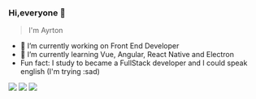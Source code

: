 ### Hi,everyone 👋
> I'm Ayrton

- 🔭 I’m currently working on Front End Developer
- 🌱 I’m currently learning Vue, Angular, React Native and Electron
- Fun fact: I study to became a FullStack developer and I could speak english (I'm trying :sad)

<!-- <div align="center">
  <a href="https://github.com/AyrtonDev">
  <img height="160em" src="https://github-readme-stats.vercel.app/api?username=jhonathancarneiro&show_icons=true&theme=tokyonight&include_all_commits=true&count_private=true"/>
  <img height="160em" src="https://github-readme-stats.vercel.app/api/top-langs/?username=jhonathancarneiro&layout=compact&langs_count=7&theme=tokyonight"/>
</div> -->

<a href="https://www.linkedin.com/in/ayrton-guerra-862202177/" target="_blank"><img src="https://img.shields.io/badge/-LinkedIn-%230077B5?style=for-the-badge&logo=linkedin&logoColor=white" target="_blank"></a> 
   <a href="https://www.instagram.com/ayrton.goncalves.98/" target="_blank"><img src="https://img.shields.io/badge/-Instagram-%23E4405F?style=for-the-badge&logo=instagram&logoColor=white" target="_blank"></a> 
  <a href = "mailto:ayrtong.guerra@gmail.com"><img src="https://img.shields.io/badge/-Gmail-%23333?style=for-the-badge&logo=gmail&logoColor=white" target="_blank"></a>
     
  </div>

<!--
**AyrtonDev/AyrtonDev** is a ✨ _special_ ✨ repository because its `README.md` (this file) appears on your GitHub profile.

Here are some ideas to get you started:

- 🔭 I’m currently working on ...
- 🌱 I’m currently learning ...
- 👯 I’m looking to collaborate on ...
- 🤔 I’m looking for help with ...
- 💬 Ask me about ...
- 📫 How to reach me: ...
- 😄 Pronouns: ...
- ⚡ Fun fact: ...
-->
